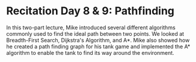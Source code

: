 # Recitation Day 8 & 9: Pathfinding #

In this two-part lecture, Mike introduced several different algorithms commonly used to find the ideal path between two points. We looked at Breadth-First Search, Dijkstra's Algorithm, and A*. Mike also showed how he created a path finding graph for his tank game and implemented the A* algorithm to enable the tank to find its way around the environment.